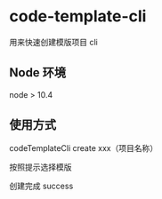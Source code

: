 # code-template-cli

用来快速创建模版项目 cli

## Node 环境

node > 10.4

## 使用方式

codeTemplateCli create xxx（项目名称）

按照提示选择模版

创建完成 success